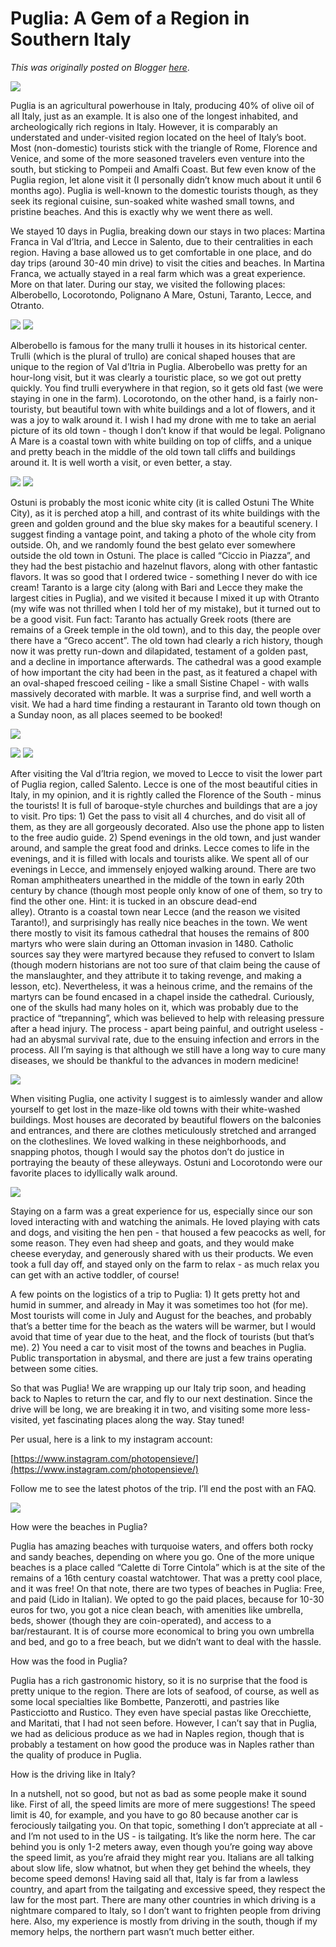 # Puglia: A Gem of a Region in Southern Italy

*This was originally posted on Blogger [here](https://photopensieve.blogspot.com/2022/05/puglia-gem-of-region-in-southern-italy.html)*.

![](https://lh5.googleusercontent.com/sM9Dz2tE-oayM1dnsQLXkRsb7eYfyNYS-bJxZss-yO135ijIMztNxWkO97XtxcaCh6k)

Puglia is an agricultural powerhouse in Italy, producing 40% of olive oil of all Italy, just as an example. It is also one of the longest inhabited, and archeologically rich regions in Italy. However, it is comparably an understated and under-visited region located on the heel of Italy’s boot. Most (non-domestic) tourists stick with the triangle of Rome, Florence and Venice, and some of the more seasoned travelers even venture into the south, but sticking to Pompeii and Amalfi Coast. But few even know of the Puglia region, let alone visit it (I personally didn’t know much about it until 6 months ago). Puglia is well-known to the domestic tourists though, as they seek its regional cuisine, sun-soaked white washed small towns, and pristine beaches. And this is exactly why we went there as well.

We stayed 10 days in Puglia, breaking down our stays in two places: Martina Franca in Val d’Itria, and Lecce in Salento, due to their centralities in each region. Having a base allowed us to get comfortable in one place, and do day trips (around 30-40 min drive) to visit the cities and beaches. In Martina Franca, we actually stayed in a real farm which was a great experience. More on that later. During our stay, we visited the following places: Alberobello, Locorotondo, Polignano A Mare, Ostuni, Taranto, Lecce, and Otranto.

![](https://lh4.googleusercontent.com/cjPyj950L04X4Jp1LpM94jvVT9rbEfImHrlJ2MHx6_lF8E-JyhKpz21PH8lINBtYyYU)
![](https://lh3.googleusercontent.com/tzHV3eMZQyGgZunWBByyaADP5WQx8AaLju_LKd9-SN5pVqAfvT8YiGesrWMsX7q89-A)

Alberobello is famous for the many trulli it houses in its historical center. Trulli (which is the plural of trullo) are conical shaped houses that are unique to the region of Val d’Itria in Puglia. Alberobello was pretty for an hour-long visit, but it was clearly a touristic place, so we got out pretty quickly. You find trulli everywhere in that region, so it gets old fast (we were staying in one in the farm). Locorotondo, on the other hand, is a fairly non-touristy, but beautiful town with white buildings and a lot of flowers, and it was a joy to walk around it. I wish I had my drone with me to take an aerial picture of its old town - though I don’t know if that would be legal. Polignano A Mare is a coastal town with white building on top of cliffs, and a unique and pretty beach in the middle of the old town tall cliffs and buildings around it. It is well worth a visit, or even better, a stay. 

![](https://lh5.googleusercontent.com/c5lQZ3xOJmX6qPaot8xbvtVt0lag-kLwRc82e-LZko_y4y4GPJOL2OrX6Nt6E3KcvN4)
![](https://lh5.googleusercontent.com/8eE_yWr0PFQICjboCt8MKpOaT8l4UanSXwfthex8QxXB43IEqrMRORDP03JV3JdoDMg)

Ostuni is probably the most iconic white city (it is called Ostuni The White City), as it is perched atop a hill, and contrast of its white buildings with the green and golden ground and the blue sky makes for a beautiful scenery. I suggest finding a vantage point, and taking a photo of the whole city from outside. Oh, and we randomly found the best gelato ever somewhere outside the old town in Ostuni. The place is called “Ciccio in Piazza”, and they had the best pistachio and hazelnut flavors, along with other fantastic flavors. It was so good that I ordered twice - something I never do with ice cream! Taranto is a large city (along with Bari and Lecce they make the largest cities in Puglia), and we visited it because I mixed it up with Otranto (my wife was not thrilled when I told her of my mistake), but it turned out to be a good visit. Fun fact: Taranto has actually Greek roots (there are remains of a Greek temple in the old town), and to this day, the people over there have a “Greco accent”. The old town had clearly a rich history, though now it was pretty run-down and dilapidated, testament of a golden past, and a decline in importance afterwards. The cathedral was a good example of how important the city had been in the past, as it featured a chapel with an oval-shaped frescoed ceiling - like a small Sistine Chapel - with walls massively decorated with marble. It was a surprise find, and well worth a visit. We had a hard time finding a restaurant in Taranto old town though on a Sunday noon, as all places seemed to be booked!

![](https://lh3.googleusercontent.com/k0dhksoYD7rxroAxlUKELQAAVg2nQBlsEvMWI7emdvxuUR5i7qAThWKRi1pybeZAPA0)

![](https://lh5.googleusercontent.com/742B_HYfwfH-ewLnMmo-njb7RMSs250zIW9mZ_7WbapOQNyJnVklFWMfjyb3On1_lKE)
![](https://lh6.googleusercontent.com/qLNFtuB8gWsk5XfboDGQ4oSMUxll3tBlVpN1WXZxhiCydmF26mi01lsMBNjWnDcRPN4)

After visiting the Val d’Itria region, we moved to Lecce to visit the lower part of Puglia region, called Salento. Lecce is one of the most beautiful cities in Italy, in my opinion, and it is rightly called the Florence of the South - minus the tourists! It is full of baroque-style churches and buildings that are a joy to visit. Pro tips: 1) Get the pass to visit all 4 churches, and do visit all of them, as they are all gorgeously decorated. Also use the phone app to listen to the free audio guide. 2) Spend evenings in the old town, and just wander around, and sample the great food and drinks. Lecce comes to life in the evenings, and it is filled with locals and tourists alike. We spent all of our evenings in Lecce, and immensely enjoyed walking around. There are two Roman amphitheaters unearthed in the middle of the town in early 20th century by chance (though most people only know of one of them, so try to find the other one. Hint: it is tucked in an obscure dead-end alley). Otranto is a coastal town near Lecce (and the reason we visited Taranto!), and surprisingly has really nice beaches in the town. We went there mostly to visit its famous cathedral that houses the remains of 800 martyrs who were slain during an Ottoman invasion in 1480. Catholic sources say they were martyred because they refused to convert to Islam (though modern historians are not too sure of that claim being the cause of the manslaughter, and they attribute it to taking revenge, and making a lesson, etc). Nevertheless, it was a heinous crime, and the remains of the martyrs can be found encased in a chapel inside the cathedral. Curiously, one of the skulls had many holes on it, which was probably due to the practice of “trepanning”, which was believed to help with releasing pressure after a head injury. The process - apart being painful, and outright useless - had an abysmal survival rate, due to the ensuing infection and errors in the process. All I’m saying is that although we still have a long way to cure many diseases, we should be thankful to the advances in modern medicine!

![](https://lh6.googleusercontent.com/_iJz0YQiRa_KYMscDg2_TX0KQxfZd3upH10mypaIf_s_Fry_YFbm1k5FKQ6watSW12o)

When visiting Puglia, one activity I suggest is to aimlessly wander and allow yourself to get lost in the maze-like old towns with their white-washed buildings. Most houses are decorated by beautiful flowers on the balconies and entrances, and there are clothes meticulously stretched and arranged on the clotheslines. We loved walking in these neighborhoods, and snapping photos, though I would say the photos don’t do justice in portraying the beauty of these alleyways. Ostuni and Locorotondo were our favorite places to idyllically walk around.

![](https://lh3.googleusercontent.com/9g_gCXHv51I8MwDdOL3ne4PY_wS5Ee4pr5ba7KU5_gobuX8AXo8Z8rxObHaQJ_ei-3o)

Staying on a farm was a great experience for us, especially since our son loved interacting with and watching the animals. He loved playing with cats and dogs, and visiting the hen pen - that housed a few peacocks as well, for some reason. They even had sheep and goats, and they would make cheese everyday, and generously shared with us their products. We even took a full day off, and stayed only on the farm to relax - as much relax you can get with an active toddler, of course!

A few points on the logistics of a trip to Puglia: 1) It gets pretty hot and humid in summer, and already in May it was sometimes too hot (for me). Most tourists will come in July and August for the beaches, and probably that’s a better time for the beach as the waters will be warmer, but I would avoid that time of year due to the heat, and the flock of tourists (but that’s me). 2) You need a car to visit most of the towns and beaches in Puglia. Public transportation in abysmal, and there are just a few trains operating between some cities.

So that was Puglia! We are wrapping up our Italy trip soon, and heading back to Naples to return the car, and fly to our next destination. Since the drive will be long, we are breaking it in two, and visiting some more less-visited, yet fascinating places along the way. Stay tuned!

Per usual, here is a link to my instagram account:

[https://www.instagram.com/photopensieve/](https://www.instagram.com/photopensieve/)

Follow me to see the latest photos of the trip. I’ll end the post with an FAQ.

![](https://lh6.googleusercontent.com/j1MRD51S5KA5LUm2Abv0E665sTQi2a1MKJp0CiStyHvRSQx8mOjcjfSDSSeAK64W8Og)

How were the beaches in Puglia?

Puglia has amazing beaches with turquoise waters, and offers both rocky and sandy beaches, depending on where you go. One of the more unique beaches is a place called “Calette di Torre Cintola” which is at the site of the remains of a 16th century coastal watchtower. That was a pretty cool place, and it was free! On that note, there are two types of beaches in Puglia: Free, and paid (Lido in Italian). We opted to go the paid places, because for 10-30 euros for two, you got a nice clean beach, with amenities like umbrella, beds, shower (though they are coin-operated), and access to a bar/restaurant. It is of course more economical to bring you own umbrella and bed, and go to a free beach, but we didn’t want to deal with the hassle.

How was the food in Puglia?

Puglia has a rich gastronomic history, so it is no surprise that the food is pretty unique to the region. There are lots of seafood, of course, as well as some local specialties like Bombette, Panzerotti, and pastries like Pasticciotto and Rustico. They even have special pastas like Orecchiette, and Maritati, that I had not seen before. However, I can’t say that in Puglia, we had as delicious produce as we had in Naples region, though that is probably a testament on how good the produce was in Naples rather than the quality of produce in Puglia.

How is the driving like in Italy?

In a nutshell, not so good, but not as bad as some people make it sound like. First of all, the speed limits are more of mere suggestions! The speed limit is 40, for example, and you have to go 80 because another car is ferociously tailgating you. On that topic, something I don’t appreciate at all - and I’m not used to in the US - is tailgating. It’s like the norm here. The car behind you is only 1-2 meters away, even though you’re going way above the speed limit, as you’re afraid they might rear you. Italians are all talking about slow life, slow whatnot, but when they get behind the wheels, they become speed demons! Having said all that, Italy is far from a lawless country, and apart from the tailgating and excessive speed, they respect the law for the most part. There are many other countries in which driving is a nightmare compared to Italy, so I don’t want to frighten people from driving here. Also, my experience is mostly from driving in the south, though if my memory helps, the northern part wasn’t much better either.